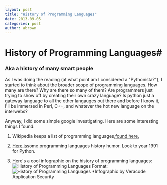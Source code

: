 ```yaml
---
layout: post
title: "History of Programming Languages"
date: 2013-09-05
categories: post
author: abrown
---
```


# History of Programming Languages#
### Aka a history of many smart people ###

As I was doing the reading (at what point am I considered a "Pythonista?"), I started to think about the broader scope of programming languages. How many are there? Why are there so many of them? Are programmers just trying to show off by creating their own crazy language? Is python just a gateway language to all the other langauges out there and before I know it, I'll be immersed in Perl, C++, and whatever the hot new language on the interwebs? 

Anyway, I did some simple google investigating.  Here are some interesting things I found:

1) Wikipedia keeps a list of programming languages,[found here.](http://en.wikipedia.org/wiki/List_of_programming_languages)

2) [Here is](http://james-iry.blogspot.com/2009/05/brief-incomplete-and-mostly-wrong.html)some programming languages history humor. Look to year 1991 for Python. 

3) Here's a cool infographic on the history of programming languages: ![History of Programming Languages](http://www.veracode.com/blog/wp-content/uploads/2013/05/History-Of-Programming-Languages-Veracode.jpg)
Format: ![History of Programming Languages](http://www.veracode.com/blog/wp-content/uploads/2013/05/History-Of-Programming-Languages-Veracode.jpg) 
  *Infographic by Veracode Application Security
